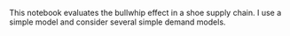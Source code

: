 This notebook evaluates the bullwhip effect in a shoe supply chain. I use a
simple model and consider several simple demand models.
